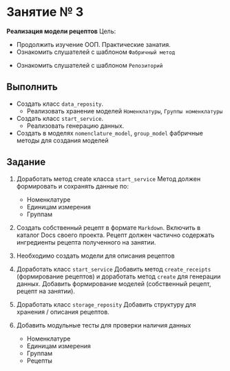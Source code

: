 # Занятие № 3
**Реализация модели рецептов**
Цель:
- Продолжить изучение ООП. Практические занатия.
- Ознакомить слушателей с шаблоном `Фабричный метод`
* Ознакомить слушателей с шаблоном `Репозиторий`

## Выполнить
* Создать класс `data_reposity`. 
	- Реализовать хранение моделей `Номенклатуры`, `Группы номенклатуры`
* Создать класс `start_service`.
	- Реализовать генерацию данных.
* Создать в моделях `nomenclature_model`, `group_model` фабричные методы для создания моделей

## Задание
1. Доработать метод create класса `start_service` 
Метод должен формировать и сохранять данные по:
   - Номенклатуре
   - Единицам измерения
   - Группам

2. Создать собственный рецепт в формате `Markdown`. 
Включить в каталог Docs своего проекта. Рецепт должен частично содержать 
ингредиенты рецепта полученного на занятии.
3. Необходимо создать модели для описания рецептов
4. Доработать класс `start_service` 
Добавить метод `create_receipts` (формирование рецептов) и доработать метод `create`
для генерации данных. Добавить формирование моделей (собственный рецепт, рецепт на занятии).
5. Доработать класс `storage_reposity` 
Добавить структуру для хранения / описания рецептов.
6. Добавить модульные тесты для проверки наличия данных 
   - Номенклатуре
   - Единицам измерения
   - Группам
   - Рецепты
